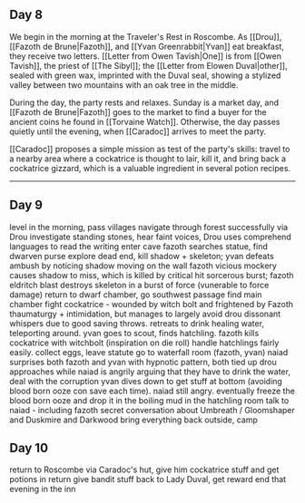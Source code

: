 ## Day 8
We begin in the morning at the Traveler's Rest in Roscombe. As [[Drou]], [[Fazoth de Brune|Fazoth]], and [[Yvan Greenrabbit|Yvan]] eat breakfast, they receive two letters. [[Letter from Owen Tavish|One]] is from [[Owen Tavish]], the priest of [[The Sibyl]]; the [[Letter from Elowen Duval|other]], sealed with green wax, imprinted with the Duval seal, showing a stylized valley between two mountains with an oak tree in the middle.

During the day, the party rests and relaxes. Sunday is a market day, and [[Fazoth de Brune|Fazoth]] goes to the market to find a buyer for the ancient coins he found in [[Torvaine Watch]]. Otherwise, the day passes quietly until the evening, when [[Caradoc]] arrives to meet the party. 

[[Caradoc]] proposes a simple mission as test of the party's skills: travel to a nearby area where a cockatrice is thought to lair, kill it, and bring back a cockatrice gizzard, which is a valuable ingredient in several potion recipes.  

---

## Day 9
level in the morning, pass villages
navigate through forest successfully via Drou
investigate standing stones, hear faint voices, Drou uses comprehend languages to read the writing
enter cave
fazoth searches statue, find dwarven purse
explore dead end, kill shadow + skeleton; yvan defeats ambush by noticing shadow moving on the wall
fazoth vicious mockery causes shadow to miss, which is killed by critical hit sorcerous burst; fazoth eldritch blast destroys skeleton in a burst of force (vunerable to force damage)
return to dwarf chamber, go southwest passage
find main chamber
fight cockatrice - wounded by witch bolt and frightened by Fazoth thaumaturgy + intimidation, but manages to largely avoid drou dissonant whispers due to good saving throws. retreats to drink healing water, teleporting around. yvan goes to scout, finds hatchling. fazoth kills cockatrice with witchbolt (inspiration on die roll)
handle hatchlings fairly easily. collect eggs, leave statute
go to waterfall room (fazoth, yvan)
naiad surprises both fazoth and yvan with hypnotic pattern, both tied up
drou approaches while naiad is angrily arguing that they have to drink the water, deal with the corruption
yvan dives down to get stuff at bottom (avoiding blood born ooze con save each time). naiad still angry. 
eventually freeze the blood born ooze and drop it in the boiling mud in the hatchling room
talk to naiad - including fazoth secret conversation about Umbreath / Gloomshaper and Duskmire and Darkwood
bring everything back outside, camp

## Day 10
return to Roscombe via Caradoc's hut, give him cockatrice stuff and get potions in return
give bandit stuff back to Lady Duval, get reward
end that evening in the inn
